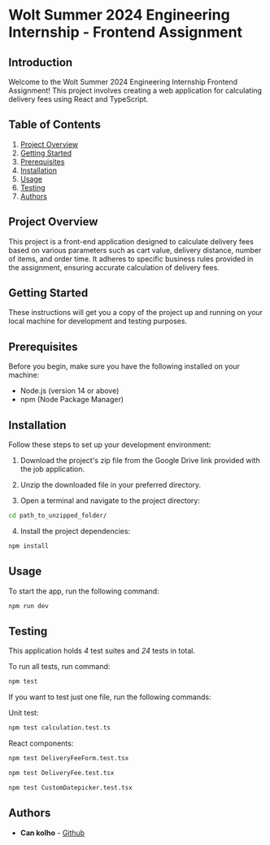 # Wolt Summer 2024 Engineering Internship - Frontend Assignment

## Introduction
Welcome to the Wolt Summer 2024 Engineering Internship Frontend Assignment! This project involves creating a web application for calculating delivery fees using React and TypeScript.

## Table of Contents
1. [Project Overview](#project-overview)
2. [Getting Started](#getting-started)
3. [Prerequisites](#prerequisites)
4. [Installation](#installation)
5. [Usage](#usage)
6. [Testing](#testing)
7. [Authors](#authors)

## Project Overview
This project is a front-end application designed to calculate delivery fees based on various parameters such as cart value, delivery distance, number of items, and order time. It adheres to specific business rules provided in the assignment, ensuring accurate calculation of delivery fees.

## Getting Started
These instructions will get you a copy of the project up and running on your local machine for development and testing purposes.

## Prerequisites
Before you begin, make sure you have the following installed on your machine:
- Node.js (version 14 or above)
- npm  (Node Package Manager)

## Installation
Follow these steps to set up your development environment:

1. Download the project's zip file from the Google Drive link provided with the job application.
   
2. Unzip the downloaded file in your preferred directory.

3. Open a terminal and navigate to the project directory:
```bash
cd path_to_unzipped_folder/
```
4. Install the project dependencies:
```bash
npm install
```

## Usage
To start the app, run the following command:
```bash
npm run dev
```
## Testing
This application holds *4* test suites and *24* tests in total.

To run all tests, run command:
```bash
npm test
```

If you want to test just one file, run the following commands:

Unit test:
```bash
npm test calculation.test.ts
```

React components:
```bash
npm test DeliveryFeeForm.test.tsx
```
```bash
npm test DeliveryFee.test.tsx
```
```bash
npm test CustomDatepicker.test.tsx
```
## Authors
- **Can kolho** - [Github](https://github.com/CanKolho)
